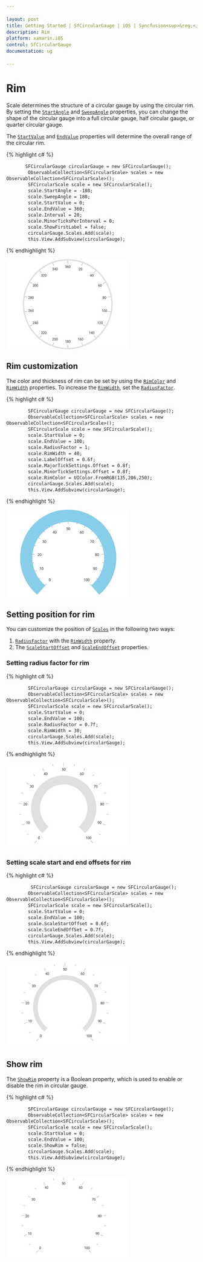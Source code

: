 ```yaml
---

layout: post
title: Getting Started | SfCircularGauge | iOS | Syncfusion<sup>&reg;</sup>
description: Rim
platform: xamarin.iOS
control: SfCircularGauge
documentation: ug

---
```


# Rim

Scale determines the structure of a circular gauge by using the circular rim. By setting the [`StartAngle`](https://help.syncfusion.com/cr/xamarin-ios/Syncfusion.SfGauge.iOS.SFCircularScale.html#Syncfusion_SfGauge_iOS_SFCircularScale_StartAngle) and [`SweepAngle`](https://help.syncfusion.com/cr/xamarin-ios/Syncfusion.SfGauge.iOS.SFCircularScale.html#Syncfusion_SfGauge_iOS_SFCircularScale_SweepAngle) properties, you can change the shape of the circular gauge into a full circular gauge, half circular gauge, or quarter circular gauge.

The [`StartValue`](https://help.syncfusion.com/cr/xamarin-ios/Syncfusion.SfGauge.iOS.SFCircularScale.html#Syncfusion_SfGauge_iOS_SFCircularScale_StartValue) and [`EndValue`](https://help.syncfusion.com/cr/xamarin-ios/Syncfusion.SfGauge.iOS.SFCircularScale.html#Syncfusion_SfGauge_iOS_SFCircularScale_EndValue) properties will determine the overall range of the circular rim.

{% highlight c# %}

           SFCircularGauge circularGauge = new SFCircularGauge();
            ObservableCollection<SFCircularScale> scales = new ObservableCollection<SFCircularScale>();
            SFCircularScale scale = new SFCircularScale();
            scale.StartAngle = -180;
            scale.SweepAngle = 180;
            scale.StartValue = 0;
            scale.EndValue = 360;
            scale.Interval = 20;
            scale.MinorTicksPerInterval = 0;
            scale.ShowFirstLabel = false;
            circularGauge.Scales.Add(scale);
            this.View.AddSubview(circularGauge);

{% endhighlight %}

![](rim_images/rim.png)

## Rim customization

The color and thickness of rim can be set by using the [`RimColor`](https://help.syncfusion.com/cr/xamarin-ios/Syncfusion.SfGauge.iOS.SFCircularScale.html#Syncfusion_SfGauge_iOS_SFCircularScale_RimColor) and [`RimWidth`](https://help.syncfusion.com/cr/xamarin-ios/Syncfusion.SfGauge.iOS.SFCircularScale.html#Syncfusion_SfGauge_iOS_SFCircularScale_RimWidth) properties. To increase the [`RimWidth`](https://help.syncfusion.com/cr/xamarin-ios/Syncfusion.SfGauge.iOS.SFCircularScale.html#Syncfusion_SfGauge_iOS_SFCircularScale_RimWidth), set the [`RadiusFactor`](https://help.syncfusion.com/cr/xamarin-ios/Syncfusion.SfGauge.iOS.SFCircularScale.html#Syncfusion_SfGauge_iOS_SFCircularScale_RadiusFactor).

{% highlight c# %}

            SFCircularGauge circularGauge = new SFCircularGauge();
            ObservableCollection<SFCircularScale> scales = new ObservableCollection<SFCircularScale>();
            SFCircularScale scale = new SFCircularScale();
            scale.StartValue = 0;
            scale.EndValue = 100;
            scale.RadiusFactor = 1;
            scale.RimWidth = 40;
            scale.LabelOffset = 0.6f;
            scale.MajorTickSettings.Offset = 0.8f;
            scale.MinorTickSettings.Offset = 0.8f;
            scale.RimColor = UIColor.FromRGB(135,206,250);
            circularGauge.Scales.Add(scale); 
            this.View.AddSubview(circularGauge);

{% endhighlight %}

![](rim_images/rim-customization.png)

## Setting position for rim

You can customize the position of [`Scales`](https://help.syncfusion.com/cr/xamarin-ios/Syncfusion.SfGauge.iOS.SFCircularGauge.html#Syncfusion_SfGauge_iOS_SFCircularGauge_Scales) in the following two ways:
1. [`RadiusFactor`](https://help.syncfusion.com/cr/xamarin-ios/Syncfusion.SfGauge.iOS.SFCircularScale.html#Syncfusion_SfGauge_iOS_SFCircularScale_RadiusFactor) with the [`RimWidth`](https://help.syncfusion.com/cr/xamarin-ios/Syncfusion.SfGauge.iOS.SFCircularScale.html#Syncfusion_SfGauge_iOS_SFCircularScale_RimWidth) property.
2. The [`ScaleStartOffset`](https://help.syncfusion.com/cr/xamarin-ios/Syncfusion.SfGauge.iOS.SFCircularScale.html#Syncfusion_SfGauge_iOS_SFCircularScale_ScaleStartOffset) and [`ScaleEndOffset`](https://help.syncfusion.com/cr/xamarin-ios/Syncfusion.SfGauge.iOS.SFCircularScale.html#Syncfusion_SfGauge_iOS_SFCircularScale_ScaleEndOffSet) properties.

### Setting radius factor for rim

{% highlight c# %}

            SFCircularGauge circularGauge = new SFCircularGauge();
            ObservableCollection<SFCircularScale> scales = new ObservableCollection<SFCircularScale>();
            SFCircularScale scale = new SFCircularScale();
            scale.StartValue = 0;
            scale.EndValue = 100;
            scale.RadiusFactor = 0.7f;
            scale.RimWidth = 30;
            circularGauge.Scales.Add(scale); 
            this.View.AddSubview(circularGauge);

{% endhighlight %}

![](rim_images/rim-offset.png)

### Setting scale start and end offsets for rim

{% highlight c# %}

             SFCircularGauge circularGauge = new SFCircularGauge();
            ObservableCollection<SFCircularScale> scales = new ObservableCollection<SFCircularScale>();
            SFCircularScale scale = new SFCircularScale();
            scale.StartValue = 0;
            scale.EndValue = 100;
            scale.ScaleStartOffset = 0.6f;
            scale.ScaleEndOffSet = 0.7f;
            circularGauge.Scales.Add(scale); 
            this.View.AddSubview(circularGauge);

{% endhighlight %}

![](rim_images/rim-start-end-offset.png)

## Show rim

The [`ShowRim`](https://help.syncfusion.com/cr/xamarin-ios/Syncfusion.SfGauge.iOS.SFCircularScale.html#Syncfusion_SfGauge_iOS_SFCircularScale_ShowRim) property is a Boolean property, which is used to enable or disable the rim in circular gauge.

{% highlight c# %}

            SFCircularGauge circularGauge = new SFCircularGauge();
            ObservableCollection<SFCircularScale> scales = new ObservableCollection<SFCircularScale>();
            SFCircularScale scale = new SFCircularScale();
            scale.StartValue = 0;
            scale.EndValue = 100;
            scale.ShowRim = false;
            circularGauge.Scales.Add(scale); 
            this.View.AddSubview(circularGauge);
    
{% endhighlight %}

![](rim_images/show-rim.png)


